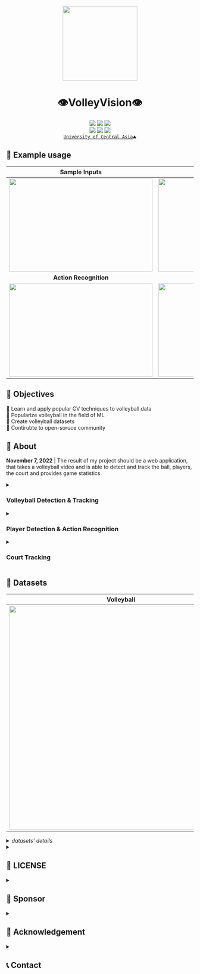 <p align="center">
  <img src="https://github.com/shukkkur/VolleyVision/blob/280fed79d290c1cf6d53c869fa60355eeb04d148/assets/vv_logo.png" width=200>
</p>

<h1 align="center">
  👁️VolleyVision👁️
</h1>


<p align='center'>
  <a href="https://github.com/shukkkur/VolleyVision/forks?include=active%2Carchived%2Cinactive%2Cnetwork&page=1&period=2y&sort_by=stargazer_counts"><img src="https://img.shields.io/github/forks/shukkkur/VolleyVision.svg"></a>
  <a href="https://github.com/shukkkur/VolleyVision/stargazers"><img src="https://img.shields.io/github/stars/shukkkur/VolleyVision.svg"></a>
  <a href="https://github.com/shukkkur/VolleyVision/watchers"><img src="https://img.shields.io/github/watchers/shukkkur/VolleyVision.svg"></a>
 
  <br>
  <a href=""><img src="https://img.shields.io/github/last-commit/shukkkur/VolleyVision.svg"></a>
  <a href="https://creativecommons.org/licenses/by-nc-nd/4.0/"><img src="https://img.shields.io/badge/License-CC%20BY--NC--ND%204.0-lightgrey.svg"></a>
  <img src="https://hits.sh/github.com/shukkkur/VolleyVision.svg"/>
  
  <br>
  <a href="https://ucentralasia.org/home"><code>University of Central Asia</a>⛰️</code>
  
</p>


<h2>🧪 Example usage</h2>

Sample Inputs | From [assets/](https://github.com/shukkkur/VolleyVision/tree/main/Stage%20I%20-%20Volleyball/assets)
:-------------------------:|:-------------------------:
<a href="https://github.com/shukkkur/VolleyVision/tree/main/Stage%20I%20-%20Volleyball/weights/weights"><img src="https://github.com/shukkkur/VolleyVision/blob/88474342fa4330ce268668986d9f5061d7ee8f6a/assets/y7Detect_volleyball15.gif" width="385" height="250"></a> | <a href="https://github.com/shukkkur/VolleyVision/tree/main/Stage%20I%20-%20Volleyball/weights/weights"><img src="https://github.com/shukkkur/VolleyVision/blob/eb639742363fb5564d6de4c3b1bf3da808162aa9/assets/rf_backview.gif" width="385" height="250"></a>
<strong>Action Recognition</strong> | <strong>Players Detection</strong>
<a href="https://github.com/shukkkur/VolleyVision/tree/main/Stage%20II%20-%20Players%20%26%20Actions/weights/actions/yV8_medium/weights"><img src="https://github.com/shukkkur/VolleyVision/blob/1c6c180c445a8be413defac520899e411c07f043/assets/actions.gif" width="385" height="250"></a> | <a href="https://github.com/shukkkur/VolleyVision/tree/main/Stage%20II%20-%20Players%20%26%20Actions/weights/players/yV8_medium/weights"><img src="https://github.com/shukkkur/VolleyVision/blob/aae563828d54dd16f68c75518e3e3a18c14f2092/assets/players_screen.jpg" width="385" height="250"></a>


<h2>🎯 Objectives</h2>

<p>🏐 Learn and apply popular CV techniques to volleyball data
  <br>
  🏐 Popularize volleyball in the field of ML
  <br>
  🏐 Create volleyball datasets
  <br>
  🏐 Contirubte to open-soruce community
  <br>

</p>


<h2>📝 About</h2>

<p><strong>November 7, 2022</strong> | The result of my project should be a web application, that takes a  volleyball video  and is able to detect and track the ball, players, the court and provides game statistics.</p>


<details><summary><h3>Volleyball Detection & Tracking</h3></summary>

<a href="https://universe.roboflow.com/shukur-sabzaliev-bh7pq/volleyball-tracking/model/"><img src="https://app.roboflow.com/images/try-model-badge.svg"></img></a>
<a href="https://universe.roboflow.com/shukur-sabzaliev-bh7pq/volleyball-tracking"><img src="https://app.roboflow.com/images/download-dataset-badge.svg"></img></a>
<a href="https://github.com/shukkkur/VolleyVision/tree/main/Stage%20I%20-%20Volleyball/weights/weights"><img src="https://img.shields.io/badge/Download-YOLOV7--TINY%20Weights-red" alt="yV8 Weights"></a>
<a href="https://wandb.ai/volleyvision/YOLOR/runs/2u30vyzp/overview?workspace=user-shukkkur"><img src="https://raw.githubusercontent.com/wandb/assets/main/wandb-github-badge-gradient.svg" alt="WandB Badge"></a>

<!--   <strong>February 10, 2023 </strong> -->
<!--    <i>Closing the first stage moderetly satisfied</i>.  -->
<!--   <br> -->

<p>Two trained models: <a href="https://blog.roboflow.com/new-and-improved-roboflow-train/">RoboFlow</a> (<a href="https://docs.roboflow.com/train">AutoML training</a>) and <a href="https://github.com/WongKinYiu/yolov7">yoloV7-tiny</a> (local training). Both were trained on my newly created dataset comprised of <strong>25k images</strong>.  As for the tracker, <a href="https://github.com/foolwood/DaSiamRPN">DaSiamRPN</a> (<a href="https://docs.opencv.org/4.x/de/d93/classcv_1_1TrackerDaSiamRPN.html">cv2</a>) was used.

|              |   **mAP(50)**   | **precision** |  **recall**  |
|:------------:|:-----------:|:-------------:|:------------:|
| yoloV7-tiny  |    74.1%    |     86.4%     |    65.8%     |
|  RoboFlow    |    92.3%    |     94.7%     |    86.1%     |

  <strong>RoboFlow</strong> model is more accurate and works better on official matches, rather than yolov7 model. However, it requires longer time for inference. <strong>YoloV7-tiny</strong> is capable of real-time inference, even though it is less accurate than RoboFlow model, it is still a good and fast choice for larger volleyballs.</p>

<h2>🏃‍♂️ How to Run</h2>
<ul>
  <li>
  <p>Check out the <a href="https://github.com/shukkkur/VolleyVision/tree/main/Stage%20I%20-%20Volleyball#readme">Stage I - Volleyball/README.md</a></p>
  </li>
</ul>
</details>

<details><summary><h3>Player Detection & Action Recognition</h3></summary>
    <h4>Action Recognition</h4>
    <a href="https://universe.roboflow.com/shukur-sabzaliev-42xvj/volleyball-actions"><img src="https://app.roboflow.com/images/download-dataset-badge.svg"></img></a>
    <a href="https://universe.roboflow.com/shukur-sabzaliev-42xvj/volleyball-actions/model/3"><img src="https://app.roboflow.com/images/try-model-badge.svg"></img></a>
    <a href="https://github.com/shukkkur/VolleyVision/tree/main/Stage%20II%20-%20Players%20%26%20Actions/actions/yV8_medium/"><img src="https://img.shields.io/badge/Download-YOLOV8M%20Weights-red" alt="yV8 Weights"></a>
    <a href="https://wandb.ai/volleyvision/YOLOv8/runs/28bs84bi/overview?workspace=user-shukkkur"><img src="https://raw.githubusercontent.com/wandb/assets/main/wandb-github-badge-gradient.svg" alt="WandB Badge"></a>
  <p>
    In this stage, I focused on recognizing volleyball actions from the images. A comprehensive volleyball actions dataset was created, comprising <strong>14k images</strong>. I used <a href="https://github.com/ultralytics/ultralytics/tree/0cb87f7dd340a2611148fbf2a0af59b544bd7b1b#models">YOLOv8m</a> to train the action recognition model on this dataset.
  </p>  

|            | **mAP50(B)**   | **precision**   | **recall**      |
|:----------:|:----------:|:----------------:|:----------------:|
| yolov8m    | 92.31%     | 92.38%         | 89.4%         |
| RoboFlow   |  83.7%     | 78.5%      | 82.3%         |

<p>The results were highly promising, as shown by the performance metrics.</p>

<h4>Players Detection</h4>
    <a href="https://universe.roboflow.com/shukur-sabzaliev-42xvj/players-dataset"><img src="https://app.roboflow.com/images/download-dataset-badge.svg"></img></a>
    <a href="https://universe.roboflow.com/shukur-sabzaliev-42xvj/players-dataset/model/"><img src="https://app.roboflow.com/images/try-model-badge.svg"></img></a>
    <a href="https://github.com/shukkkur/VolleyVision/tree/main/Stage%20II%20-%20Players%20%26%20Actions/actions/yV8_medium"><img src="https://img.shields.io/badge/Download-YOLOV8M%20Weights-red" alt="yV8 Weights"></a>
    <p>
    In addition, I have also trained a YOLOv8m model on a dataset of volleyball players, achieving a high level of accuracy in detecting players in each frame:
    </p>  
    
|            | **mAP50(B)**   | **precision**   | **recall**      |
|:----------:|:----------:|:----------------:|:----------------:|
| yolov8m    | 97.2%    | 94.2%        | 94%         |
| RoboFlow   |  97.2%     | 96.7%      | 91.7%         |

<p>However, it's worth noting that the yolov8 model, being able to perform in real-time, may occasionally misidentify coaches as players, whereas the RoboFlow model will have a higher rate of <strong>false negatives</strong>, resulting in missed player detections.</p>

<h2>🏃‍♂️ How to Run</h2>
<ul>
  <li>
  <p>Check out the <a href="https://github.com/shukkkur/VolleyVision/tree/main/Stage%20II%20-%20Players%20%26%20Actions#readme">Stage II - Players & Actions/README.md</a></p>
  </li>
</ul>
</details>


<details><summary><h3>Court Tracking</h3></summary>
<p>
  Someday ... 
</p>
</details>

<h2>💾 Datasets</h2>

| Volleyball | Actions | Players | Spatiotemporal Activity |
|------|---------|---------|-------|
| <a href="https://universe.roboflow.com/shukur-sabzaliev-bh7pq/volleyball-tracking"><img src="https://github.com/shukkkur/VolleyVision/blob/6ac8230e48de95a8edb3a1c4793657ddb06f1409/README_files/volley-collage.jpg" width="600"></a> | <a href="https://universe.roboflow.com/shukur-sabzaliev-42xvj/volleyball-actions"><img src="https://github.com/shukkkur/VolleyVision/blob/f59e9feba6946d6ce7706b8c6b27081461d0401e/assets/actions_collage.png" width="600"></a> | <a href="https://universe.roboflow.com/shukur-sabzaliev-42xvj/players-dataset"><img src="https://github.com/shukkkur/VolleyVision/blob/f59e9feba6946d6ce7706b8c6b27081461d0401e/assets/players_collage.png" width="600"></a> | <img src="https://github.com/shukkkur/VolleyVision/blob/10da824026eafd787f85c0a4d9e88d6259c31a72/assets/3d_activity.png" width="465"> |

<details><summary><i>datasets' details</i></h2></summary>
<ul>
  <li>
    <a href="https://universe.roboflow.com/shukur-sabzaliev-bh7pq/volleyball-tracking">Volleyball</a> (1 class: volleyball)
    <ul>
      <li>Source Images - <a href="https://universe.roboflow.com/volleyvision/volleyball-tracking/dataset/9">25k_version</a></li>
      <li>Resized (640x640) - <a href="https://universe.roboflow.com/volleyvision/volleyball-tracking/dataset/13">25_version_640</a></li>
      <li>Resized (800x800) - <a href="https://universe.roboflow.com/shukur-sabzaliev-bh7pq/volleyball-tracking/dataset/18">800_by_800_version</a></li>
    </ul>
  </li>
  
  <li>
    <a href="https://universe.roboflow.com/shukur-sabzaliev-42xvj/volleyball-actions">Actions</a> (5 classes: block, defense, serve, set, spike)
    <ul>
      <li>Source Images - <a href="https://universe.roboflow.com/shukur-sabzaliev-42xvj/volleyball-actions/dataset/5">original</a></li>
      <li>Resized (640x640) - <a href="https://universe.roboflow.com/shukur-sabzaliev-42xvj/volleyball-actions/dataset/3">resized_640</a></li>
      <li>Resized (1024x1024) - <a href="https://universe.roboflow.com/shukur-sabzaliev-42xvj/volleyball-actions/dataset/4">stretched_dataset</a></li>
    </ul>
  </li>
  
  <li>
    <a href="https://universe.roboflow.com/shukur-sabzaliev-42xvj/players-dataset">Players (1 class: player)</a>
    <ul>
      <li>Source Images - <a href="https://universe.roboflow.com/shukur-sabzaliev-42xvj/volleyball-actions/dataset/5">original</a></li>
      <li>Resized (640x640) - <a href="https://universe.roboflow.com/shukur-sabzaliev-42xvj/volleyball-actions/dataset/3">resized_640</a></li>
      <li>Resized (1024x1024) - <a href="https://universe.roboflow.com/shukur-sabzaliev-42xvj/volleyball-actions/dataset/4">stretched_dataset</a></li>
    </ul>
  </li>
  
  <li>
    <a href="https://www.tugraz.at/index.php?id=17751">Spatiotemporal Volleyball Activtiy Dataset</a> (7 classes: defense-move, attack, block, reception, service, setting, stand).
    <ul>
      <li>Source Images - <a href="https://universe.roboflow.com/shukur-sabzaliev-zc3en/volleyball-activity-dataset/dataset/3">original</a></li>
      <li>Resized (640x640) - <a href="https://universe.roboflow.com/shukur-sabzaliev-zc3en/volleyball-activity-dataset/dataset/4">resized_640</a></li>
    </ul>
    <p>This dataset belongs to Institute of Computer Graphics and Vision, I downloaded the annotations and the videos from the website, did all the preprocessing and uploaded it to RoboFlow, to make it more accessible and convinient for others to download. The only limiation is that RoboFlow splitted it randomly into train/test/split. Therefore, after downloading the images and annotations, they should  combined and then a sequential split should be performed. </p>
  </li>

  <li>
    Court
    <ul>
      <li>In Progress...</li>
    </ul>
  </li>
  
</ul>
</details>
  
<details><summary><h2>📝 LICENSE</h2></summary>
<p>This project is licensed under the <strong>Creative Commons Attribution-NonCommercial-NoDerivatives (CC BY-NC-ND)</strong> license.</p>
<p>This license allows you to:</p>
<ul>
    <li><strong>Share</strong> — copy and redistribute the material in any medium or format</li>
    <li><strong>Adapt</strong> — remix, transform, and build upon the material</li>
</ul>
<p>Under the following terms:</p>
<ul>
    <li><strong>Attribution</strong> — You must give appropriate credit, provide a link to the license, and indicate if changes were made. You may do so in any reasonable manner, but not in any way that suggests the licensor endorses you or your use.</li>
    <li><strong>Non-Commercial</strong> — You may not use the material for commercial purposes.</li>
    <li><strong>No Derivatives</strong> — If you remix, transform, or build upon the material, you may not distribute the modified material.</li>
</ul>
<p>See the full license text for more details.</p>
<p>
<a href="https://creativecommons.org/licenses/by-nc-nd/4.0/legalcode">Read the full license text</a>
</p>
</details>

<details><summary><h2>💖 Sponsor</h2></summary>
<p>If you find my work useful or interesting, please consider supporting me on <strong><a href="https://ko-fi.com/shukkkur">Ko-fi</a></strong>.</p>
</details>

<details><summary><h2>🙌 Acknowledgement</h2></summary>
  <ul>
    <li>
    This project wouldn't possible without amazing & free RoboFlow <a href="https://roboflow.com/annotate">annotation tools</a> , open-source <a href="https://universe.roboflow.com/">datasets</a>, quick & easy <a href="https://roboflow.com/deploy">deployement</a> and high-level <a href="https://blog.roboflow.com/">blog posts</a></li>
  <li>Supervisor</li>
  <li>Course Instructor</li>
  <li>University of Central Asia</li>
  </ul>
</details>

<details><summary><h2>📞 Contact</h2></summary>

<h3>For any additional quesitons feel free to take part in <a href="https://github.com/shukkkur/VolleyVision/discussions">discussions</a>, open an <a href="https://github.com/shukkkur/VolleyVision/issues/new">issue</a> or <a href="https://github.com/shukkkur#feel-free-to-connectcontact">contact</a> me.</h3>
</details>

<!--
<table>
<tr>
<td> Status </td> <td> Response </td>
</tr>
<tr>
<td> 200 </td>
<td>

```python
from roboflow import Roboflow
rf = Roboflow(api_key="sparlyxRfGqxvrUwHldB")
project = rf.workspace().project("radardata")
model = project.version(1).model

# infer on a local image
print(model.predict("your_image.jpg", confidence=40, overlap=30).json())

# visualize your prediction
# model.predict("your_image.jpg", confidence=40, overlap=30).save("prediction.jpg")

# infer on an image hosted elsewhere
# print(model.predict("URL_OF_YOUR_IMAGE", hosted=True, confidence=40, overlap=30).json())
```
V Extra blank line below!

</td>
</tr>
<tr>
<td> 400 </td>
<td>

**Markdown** _here_. (Blank lines needed before and after!)

</td>
</tr>
</table>
-->

<!-- <img src="https://github.com/shukkkur/VolleyVision/blob/2e4ce97819f591573de99fcfe04ba0f0259dff9a/assets/rf_men_rally.gif" width="350" height="250"> | <img src="https://github.com/shukkkur/VolleyVision/blob/2e4ce97819f591573de99fcfe04ba0f0259dff9a/assets/rf_women_rally.gif" width="350" height="250"> -->

<!--   https://blog.roboflow.com/new-and-improved-roboflow-train/ -->

<!-- I was trying to train the standard <a href="https://github.com/WongKinYiu/yolov7#performance">yolov7</a>, however, with GPU memory being 4GB, I could only afford training with <code>batch_size=8 img-size=480</code>, which didn't yield best results. -->
